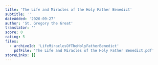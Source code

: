 ```yaml
---
title: 'The Life and Miracles of the Holy Father Benedict'
subtitle: ''
dateAdded: '2020-09-27'
author: 'St. Gregory the Great'
translator: ''
score: 0
rating: 5
files:
  - archiveId: 'LifeMiraclesOfTheHolyFatherBenedict'
    pdfFile: 'The Life and Miracles of the Holy Father Benedict.pdf'
storeLinks: []
---
```



